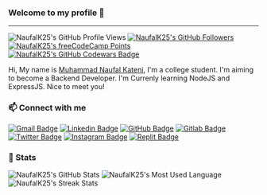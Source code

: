 ### Welcome to my profile 👋

---

<!-- Badges -->

![NaufalK25's GitHub Profile Views](https://komarev.com/ghpvc/?username=NaufalK25)
[![NaufalK25's GitHub Followers](https://img.shields.io/github/followers/NaufalK25?label=Followers&style=social)](https://github.com/NaufalK25?tab=followers)
[![NaufalK25's freeCodeCamp Points](https://img.shields.io/freecodecamp/points/naufalk?label=Points&style=social&logo=freecodecamp)](https://www.freecodecamp.org/NaufalK)
[![NaufalK25's GitHub Codewars Badge](https://www.codewars.com/users/NaufalK/badges/micro)](https://www.codewars.com/users/NaufalK)

<!-- Summary -->

Hi, My name is [Muhammad Naufal Kateni](https://muhammad-naufal-kateni.herokuapp.com/), I'm a college student. I'm aiming to become a Backend Developer. I'm Currenly learning NodeJS and ExpressJS. Nice to meet you!

<!-- Contacts -->

### 📫 Connect with me

[![Gmail Badge](https://img.shields.io/badge/-naufalkateni2001@gmail.com-c14438?style=flat&logo=gmail&logoColor=white)](mailto:naufalkateni2001@gmail.com)
[![Linkedin Badge](https://img.shields.io/badge/-Muhammad%20Naufal%20Kateni-0072b1?style=flat&logo=linkedin)](https://www.linkedin.com/in/muhammad-naufal-kateni-10065420a//)
[![GitHub Badge](https://img.shields.io/badge/-NaufalK25-0d1117?style=flat&logo=github)](https://github.com/NaufalK25)
[![Gitlab Badge](https://img.shields.io/badge/-NaufalK25-292961?style=flat&logo=gitlab)](https://gitlab.com/NaufalK25)
[![Twitter Badge](https://img.shields.io/badge/-NaufalK2511-1d9bf0?style=flat&logo=twitter&logoColor=white)](https://twitter.com/NaufalK2511)
[![Instagram Badge](https://img.shields.io/badge/-naufalkateni-efefef?style=flat&logo=instagram)](https://www.instagram.com/naufalkateni/)
[![Replit Badge](https://img.shields.io/badge/-@NaufalK25-1c2333?style=flat&logo=replit)](https://replit.com/@NaufalK25)

<!-- Stats -->

### 📃 Stats

<!-- Stats from https://github-readme-stats.vercel.app -->

![NaufalK25's GitHub Stats](https://github-readme-stats.vercel.app/api?username=NaufalK25&show_icons=true&hide_border=true&include_all_commits=true&theme=react&custom_title=NaufalK25's%20GitHub%20Stats)
![NaufalK25's Most Used Language](https://github-readme-stats.vercel.app/api/top-langs/?username=NaufalK25&theme=react&show_icons=true&layout=compact&hide_border=true&langs_count=8&custom_title=NaufalK25's%20Most%20Used%20Languages)
![NaufalK25's Streak Stats](https://github-readme-streak-stats.herokuapp.com?user=NaufalK25&theme=react&hide_border=true&date_format=j%20M%5B%20Y%5D)

<!-- Stats from GitHub -->
<!-- ![Naufal's GitHub Stats](https://github-readme-stats.vercel.app/api?username=NaufalK25&theme=dark&show_icons=true&hide_border=false)
![Naufal's Most Used Language](https://github-readme-stats.vercel.app/api/top-langs/?username=NaufalK25&theme=dark&show_icons=true&layout=compact) -->

<!-- Credits -->
<!-- ###  💖 Credits
- [@badges](https://github.com/badges/shields)
- [@anuraghazra](https://github.com/anuraghazra/github-readme-stats)
- [@DenverCoder1](https://github.com/denvercoder1/github-readme-streak-stats) -->

